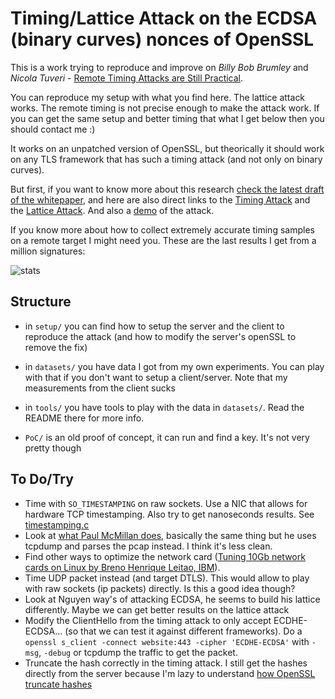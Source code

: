 # Timing/Lattice Attack on the ECDSA (binary curves) nonces of OpenSSL

This is a work trying to reproduce and improve on *Billy Bob Brumley* and *Nicola Tuveri* - [Remote Timing Attacks are Still Practical](https://eprint.iacr.org/2011/232.pdf).

You can reproduce my setup with what you find here. The lattice attack works. The remote timing is not precise enough to make the attack work. If you can get the same setup and better timing that what I get below then you should contact me :)

It works on an unpatched version of OpenSSL, but theorically it should work on any TLS framework that has such a timing attack (and not only on binary curves).

But first, if you want to know more about this research [check the latest draft of the whitepaper](whitepaper.pdf), and here are also direct links to the [Timing Attack](setup/client/attack.c) and the [Lattice Attack](setup/client/offline/lattice.sage). And also a [demo](https://www.youtube.com/watch?v=P2NbKHn7RkI&feature=youtu.be) of the attack.

If you know more about how to collect extremely accurate timing samples on a remote target I might need you. These are the last results I get from a million signatures:

![stats](http://i.imgur.com/Lt2Z5gD.png)

## Structure

* in `setup/` you can find how to setup the server and the client to reproduce the attack (and how to modify the server's openSSL to remove the fix)

* in `datasets/` you have data I got from my own experiments. You can play with that if you don't want to setup a client/server. Note that my measurements from the client sucks

* in `tools/` you have tools to play with the data in `datasets/`. Read the README there for more info.

* `PoC/` is an old proof of concept, it can run and find a key. It's not very pretty though


## To Do/Try

* Time with `SO_TIMESTAMPING` on raw sockets. Use a NIC that allows for hardware TCP timestamping. Also try to get nanoseconds results. See [timestamping.c](https://www.kernel.org/doc/Documentation/networking/timestamping/timestamping.c)
* Look at [what Paul McMillan does](https://github.com/PaulMcMillan/2014_ekoparty), basically the same thing but he uses tcpdump and parses the pcap instead. I think it's less clean.
* Find other ways to optimize the network card ([Tuning 10Gb network cards on Linux by Breno Henrique Leitao, IBM](https://wiki.chipp.ch/twiki/pub/CmsTier3/NodeTypeFileServerHPDL380G7/ols2009-pages-169-1842.pdf)).
* Time UDP packet instead (and target DTLS). This would allow to play with raw sockets (ip packets) directly. Is this a good idea though?
* Look at Nguyen way's of attacking ECDSA, he seems to build his lattice differently. Maybe we can get better results on the lattice attack
* Modify the ClientHello from the timing attack to only accept ECDHE-ECDSA... (so that we can test it against different frameworks). Do a `openssl s_client -connect website:443 -cipher 'ECDHE-ECDSA'` with `-msg`, `-debug` or tcpdump the traffic to get the packet.
* Truncate the hash correctly in the timing attack. I still get the hashes directly from the server because I'm lazy to understand [how OpenSSL truncate hashes](https://github.com/openssl/openssl/blob/master/crypto/ecdsa/ecs_ossl.c#L286)
